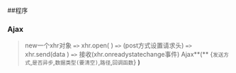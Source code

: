 ##程序
### Ajax
> new一个xhr对象 `=>` xhr.open( ) `=>` (post方式设置请求头) `=>` xhr.send(data ) `=>` 接收(xhr.onreadystatechange事件) 
> Ajax**(** {`发送方式`,`是否异步`,`数据类型(要清空)`,`路径`,`回调函数`} **)**